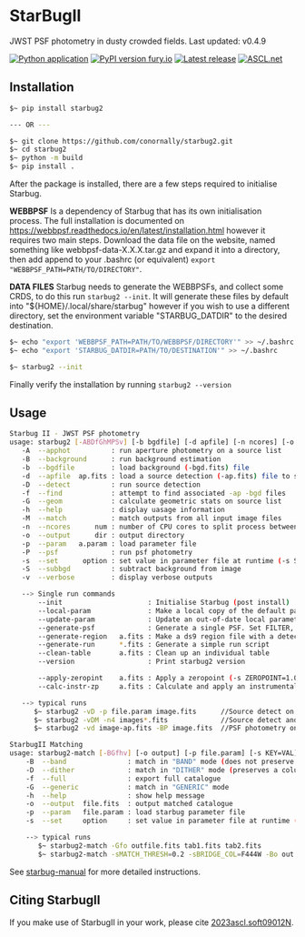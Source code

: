 # StarBugII

JWST PSF photometry in dusty crowded fields.
Last updated: v0.4.9

[![Python application](https://github.com/conornally/starbug2/actions/workflows/python-app.yml/badge.svg)](https://github.com/conornally/starbug2/actions/workflows/python-app.yml)
[![PyPI version fury.io](https://badge.fury.io/py/starbug2.svg)](https://pypi.python.org/pypi/starbug2/)
[![Latest release](https://badgen.net/github/release/conornally/starbug2)](https://github.com/conornally/starbug2/releases)
[![ASCL.net](https://img.shields.io/badge/ascl-2309.012-blue.svg?colorB=262255)](https://ascl.net/2309.012)

## Installation

```bash
$~ pip install starbug2

--- OR ---

$~ git clone https://github.com/conornally/starbug2.git
$~ cd starbug2
$~ python -m build
$~ pip install .
```

After the package is installed, there are a few steps required to initialise Starbug.

**WEBBPSF** Is a dependency of Starbug that has its own initialisation process. The full installation is documented on https://webbpsf.readthedocs.io/en/latest/installation.html however it requires two main steps. Download the data file on the website, named something like webbpsf-data-X.X.X.tar.gz and expand it into a directory, then add append to your .bashrc (or equivalent) `export "WEBBPSF_PATH=PATH/TO/DIRECTORY"`.

**DATA FILES** Starbug needs to generate the WEBBPSFs, and collect some CRDS, to do this run `starbug2 --init`. It will generate these files by default into "${HOME}/.local/share/starbug" however if you wish to use a different directory, set the environment variable "STARBUG_DATDIR" to the desired destination.

```bash
$~ echo "export 'WEBBPSF_PATH=PATH/TO/WEBBPSF/DIRECTORY'" >> ~/.bashrc
$~ echo "export 'STARBUG_DATDIR=PATH/TO/DESTINATION'" >> ~/.bashrc

$~ starbug2 --init
```

Finally verify the installation by running `starbug2 --version`

## Usage

```bash
Starbug II - JWST PSF photometry
usage: starbug2 [-ABDfGhMPSv] [-b bgdfile] [-d apfile] [-n ncores] [-o directory] [-p file.param] [-s opt=val] image.fits ...
   -A  --apphot          : run aperture photometry on a source list
   -B  --background      : run background estimation
   -b  --bgdfile         : load background (-bgd.fits) file
   -d  --apfile  ap.fits : load a source detection (-ap.fits) file to skip the source detection step
   -D  --detect          : run source detection
   -f  --find            : attempt to find associated -ap -bgd files
   -G  --geom            : calculate geometric stats on source list
   -h  --help            : display uasage information
   -M  --match           : match outputs from all input image files
   -n  --ncores      num : number of CPU cores to split process between
   -o  --output      dir : output directory
   -p  --param   a.param : load parameter file
   -P  --psf             : run psf photometry
   -s  --set      option : set value in parameter file at runtime (-s SIGSKY=3)
   -S  --subbgd          : subtract background from image
   -v  --verbose         : display verbose outputs

   --> Single run commands
       --init                     : Initialise Starbug (post install)
       --local-param              : Make a local copy of the default parameter file
       --update-param             : Update an out-of-date local parameter file
       --generate-psf             : Generate a single PSF. Set FILTER, DET_NAME, PSF_SIZE with -s
       --generate-region   a.fits : Make a ds9 region file with a detection file
       --generate-run      *.fits : Generate a simple run script
       --clean-table       a.fits : Clean up an individual table
       --version                  : Print starbug2 version

       --apply-zeropint    a.fits : Apply a zeropoint (-s ZEROPOINT=1.0) to a.fits
       --calc-instr-zp     a.fits : Calculate and apply an instrumental zero point onto a.fits

   --> typical runs
      $~ starbug2 -vD -p file.param image.fits      //Source detect on image with a parameter file
      $~ starbug2 -vDM -n4 images*.fits             //Source detect and match outputs of a list of images
      $~ starbug2 -vd image-ap.fits -BP image.fits  //PSF photometry on an image with a source file (image-ap.fits)
```

```bash
StarbugII Matching 
usage: starbug2-match [-BGfhv] [-o output] [-p file.param] [-s KEY=VAL] table.fits ...
    -B  --band               : match in "BAND" mode (does not preserve a column for every frame)
    -D  --dither             : match in "DITHER" mode (preserves a column for every frame)
    -f  --full               : export full catalogue
    -G  --generic            : match in "GENERIC" mode
    -h  --help               : show help message
    -o  --output  file.fits  : output matched catalogue
    -p  --param   file.param : load starbug parameter file
    -s  --set     option     : set value in parameter file at runtime (-s MATCH_THRESH=1)

    --> typical runs
       $~ starbug2-match -Gfo outfile.fits tab1.fits tab2.fits
       $~ starbug2-match -sMATCH_THRESH=0.2 -sBRIDGE_COL=F444W -Bo out.fits F*W.fits
```

See [starbug-manual](https://github.com/conornally/starbug2/blob/main/docs/starbug-manual.md) for more detailed instructions.

## Citing StarbugII

If you make use of StarbugII in your work, please cite [2023ascl.soft09012N](https://ui.adsabs.harvard.edu/abs/2023ascl.soft09012N/abstract).
